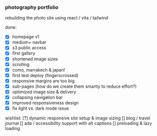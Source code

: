 ### photography portfolio

rebuilding the photo site using react / vita / tailwind

done:
- [x] homepage v1
- [x] medium+ navbar
- [x] s3 public access
- [x] first gallery
- [x] shortened image sizes
- [x] scrolling
- [x] como, marrakech & japan!
- [x] first test deploy (fingerscrossed) 
- [x] responsive margins are too big
- [x] sub-pages (how do we create them smartly to reduce effort?)
- [x] optimized image size & delivery
- [x] collapsing navigation bar
- [x] improved responsiveness design
- [x] fix light vs. dark mode issue

wishlist: 
[?] dynamic responsive site setup & image sizing
[] blog / travel journal
[] ada / accessibility support with alt captions
[] preloading & lazy loading